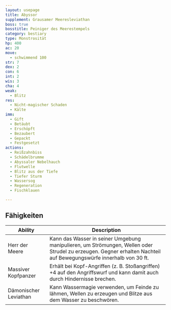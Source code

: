 ```yaml
---
layout: usepage
title: Abyssor
supplement: Grausamer Meeresleviathan
boss: true
bosstitle: Peiniger des Meerestempels
category: bestiary
type: Monstrosität
hp: 400
ac: 20
move:
  - schwimmend 100
str: 7
dex: 2
con: 6
int: 2
wis: 3
cha: 4
weak:
  - Blitz
res:
  - Nicht-magischer Schaden
  - Kälte
imm:
  - Gift
  - Betäubt
  - Erschöpft
  - Bezaubert
  - Gepackt
  - Festgesetzt
actions:
  - Reißzahnbiss
  - Schädelbrumme
  - Abyssaler Nebelhauch
  - Flutwelle
  - Blitz aus der Tiefe
  - Tiefer Sturm
  - Wassersog
  - Regeneration
  - Fischklauen

---
```


<!--more-->

## Fähigkeiten

| Ability               | Description                                                                                                                                                       |
|-----------------------|-------------------------------------------------------------------------------------------------------------------------------------------------------------------|
| Herr der Meere        | Kann das Wasser in seiner Umgebung manipulieren, um Strömungen, Wellen oder Strudel zu erzeugen. Gegner erhalten Nachteil auf Bewegungswürfe innerhalb von 30 ft. |
| Massiver Kopfpanzer   | Erhält bei Kopf-Angriffen (z. B. Stoßangriffen) +4 auf den Angriffswurf und kann damit auch durch Hindernisse brechen.                                            |
| Dämonischer Leviathan | Kann Wassermagie verwenden, um Feinde zu lähmen, Wellen zu erzeugen und Blitze aus dem Wasser zu beschwören.                                                      |